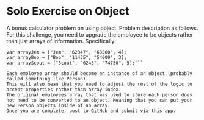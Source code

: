 # Solo Exercise on Object

A bonus calculator problem on using object. Problem description as follows.
For this challenge, you need to upgrade the employee to be objects rather than just arrays of information. Specifically:

```var arrayAtticus = ["Atticus", "2405", "47000", 3];
var arrayJem = ["Jem", "62347", "63500", 4];
var arrayBoo = ["Boo", "11435", "54000", 3];
var arrayScout = ["Scout", "6243", "74750", 5];```

Each employee array should become an instance of an object (probably called something like Person).
This will also mean that you need to adjust the rest of the logic to accept properties rather than array index.
The original employees array that was used to store each person does not need to be converted to an object. Meaning that you can put your new Person objects inside of an array.
Once you are complete, post to GitHub and submit via this app.
